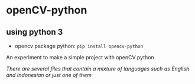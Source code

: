 # openCV-python

## using python 3
- opencv package python: ```pip install opencv-python```

An experiment to make a simple project with openCV python

<i>There are several files that contain a mixture of languages such as English and Indonesian or just one of them</i>
